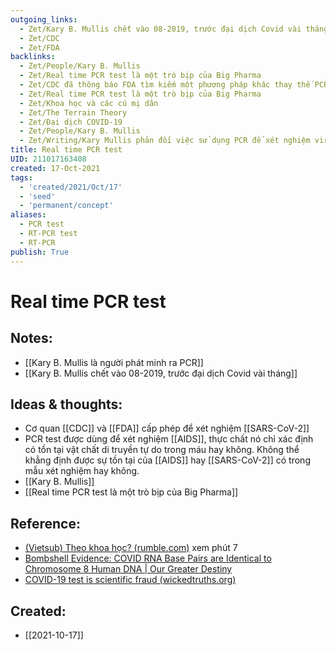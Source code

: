 ```yaml
---
outgoing_links:
  - Zet/Kary B. Mullis chết vào 08-2019, trước đại dịch Covid vài tháng
  - Zet/CDC
  - Zet/FDA
backlinks:
  - Zet/People/Kary B. Mullis
  - Zet/Real time PCR test là một trò bịp của Big Pharma
  - Zet/CDC đã thông báo FDA tìm kiếm một phương pháp khác thay thế PCR từ 07-2021
  - Zet/Real time PCR test là một trò bịp của Big Pharma
  - Zet/Khoa học và các cú mị dân
  - Zet/The Terrain Theory
  - Zet/Đại dịch COVID-19
  - Zet/People/Kary B. Mullis
  - Zet/Writing/Kary Mullis phản đối việc sử dụng PCR để xét nghiệm virus HIV
title: Real time PCR test
UID: 211017163408
created: 17-Oct-2021
tags:
  - 'created/2021/Oct/17'
  - 'seed'
  - 'permanent/concept'
aliases:
  - PCR test
  - RT-PCR test
  - RT-PCR
publish: True
---
```

# Real time PCR test

## Notes:
- [[Kary B. Mullis là người phát minh ra PCR]]
- [[Kary B. Mullis chết vào 08-2019, trước đại dịch Covid vài tháng]]

## Ideas & thoughts:
- Cơ quan [[CDC]] và [[FDA]] cấp phép để xét nghiệm [[SARS-CoV-2]]
- PCR test được dùng để xét nghiệm [[AIDS]], thực chất nó chỉ xác định có tồn tại vật chất di truyền tự do trong máu hay không. Không thể khẳng định được sự tồn tại của [[AIDS]] hay [[SARS-CoV-2]] có trong mẫu xét nghiệm hay không.
- [[Kary B. Mullis]]
- [[Real time PCR test là một trò bịp của Big Pharma]]

## Reference:
- [(Vietsub) Theo khoa học? (rumble.com)](https://rumble.com/vm1729-vietsub-theo-khoa-hc.html) xem phút 7
- [Bombshell Evidence: COVID RNA Base Pairs are Identical to Chromosome 8 Human DNA | Our Greater Destiny](https://ourgreaterdestiny.org/2020/08/bombshell-evidence-covid-rna-base-pairs-are-identical-to-chromosome-8-human-dna/)
- [COVID-19 test is scientific fraud (wickedtruths.org)](https://wickedtruths.org/en/covid-19-test-is-scientific-fraud/)
## Created:
- [[2021-10-17]]
